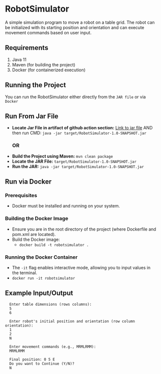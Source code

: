 # RobotSimulator

A simple simulation program to move a robot on a table grid. The robot can be initialized with its starting position and orientation and can execute movement commands based on user input.

## Requirements

1. Java 11 
2. Maven (for building the project)
3. Docker (for containerized execution)

## Running the Project

You can run the RobotSimulator either directly from the `JAR file` or via `Docker`
## Run From Jar File
- **Locate Jar File in artifact of github  action section:** [Link to jar file](https://github.com/wazir12/RobotSimulator/actions) AND then run CMD: `java -jar target/RobotSimulator-1.0-SNAPSHOT.jar`
  ### OR
- **Build the Project using Maven:** `mvn clean package`
- **Locate the JAR File:** `target/RobotSimulator-1.0-SNAPSHOT.jar`
- **Run the JAR:** `java -jar target/RobotSimulator-1.0-SNAPSHOT.jar`
## Run via Docker
### Prerequisites

- Docker must be installed and running on your system.

### Building the Docker Image
- Ensure you are in the root directory of the project (where Dockerfile and pom.xml are located).
- Build the Docker image:
  - `docker build -t robotsimulator .`
### Running the Docker Container
- The `-it` flag enables interactive mode, allowing you to input values in the terminal.
-  `docker run -it robotsimulator`
## Example Input/Output
```
  Enter table dimensions (rows columns):
  5 
  6
  
  Enter robot's initial position and orientation (row column orientation):
  1 
  2 
  N
  
  Enter movement commands (e.g., MRMLRMM):
  MRMLRMM

  Final position: 0 5 E
  Do you want to Continue (Y/N)?
  N
```

